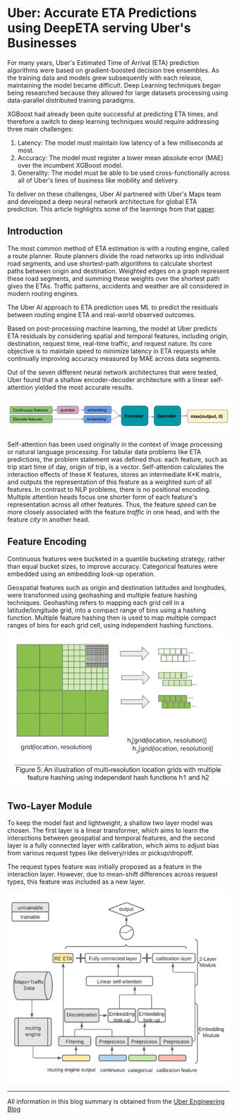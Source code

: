 # Uber: Accurate ETA Predictions using DeepETA serving Uber's Businesses 

For many years, Uber's Estimated Time of Arrival (ETA) prediction algorithms were based on gradient-boosted decision tree ensembles. As the training data and models grew subsequently with each release, maintaining the model became difficult. Deep Learning techniques began being researched because they allowed for large datasets processing using data-parallel distributed training paradigms. 

XGBoost had already been quite successful at predicting ETA times, and therefore a switch to deep learning techniques would require addressing three main challenges:<br>
1. Latency: The model must maintain low latency of a few milliseconds at most. 
2. Accuracy: The model must register a lower mean absolute error (MAE) over the incumbent XGBoost model.
3. Generality: The model must be able to be used cross-functionally across all of Uber's lines of business like mobility and delivery. 

To deliver on these challenges, Uber AI partnered with Uber's Maps team and developed a deep neural network architecture for global ETA prediction. This article highlights some of the learnings from that [paper](https://arxiv.org/abs/2206.02127?uclick_id=ddaf1042-c35c-460a-9caa-49dd89f2f23f).

## Introduction

The most common method of ETA estimation is with a routing engine, called a route planner. Route planners divide the road networks up into individual road segments, and use shortest-path algorithms to calculate shortest paths between origin and destination. Weighted edges on a graph represent these road segments, and summing these weights over the shortest path gives the ETAs. Traffic patterns, accidents and weather are all considered in modern routing engines. 

The Uber AI approach to ETA prediction uses ML to predict the residuals between routing engine ETA and real-world observed outcomes. 

Based on post-processing machine learning, the model at Uber predicts ETA residuals by considering spatial and temporal features, including origin, destination, request time, real-time traffic, and request nature. Its core objective is to maintain speed to minimize latency in ETA requests while continually improving accuracy measured by MAE across data segments.

Out of the seven different neural network architectures that were tested, Uber found that a shallow encoder-decoder architecture with a linear self-attention yielded the most accurate results. 

![Overview of DeeprETA Post-Processing Architecture from Uber's Blog](Images/uber-deepreta-encoder-decoder-arch.jpg)

Self-attention has been used originally in the context of image processing or natural language processing. For tabular data problems like ETA predictions, the problem statement was defined thus: each feature, such as trip start time of day, origin of trip, is a vector. Self-attention calculates the interaction effects of these K features, stores an intermediate K*K matrix, and outputs the representation of this feature as a weighted sum of all features. In contrast to NLP problems, there is no positional encoding. Multiple attention heads focus one shorter form of each feature's representation across all other features. Thus, the feature <i>speed</i> can be more closely associated with the feature <i>traffic</i> in one head, and with the feature <i>city</i> in another head. 

## Feature Encoding

Continuous features were bucketed in a quantile bucketing strategy, rather than equal bucket sizes, to improve accuracy. Categorical features were embedded using an embedding look-up operation. 

Geospatial features such as origin and destination latitudes and longitudes, were transformed using geohashing and multiple feature hashing techniques. Geohashing refers to mapping each grid cell in a latitude/longitude grid, into a compact range of bins using a hashing function. Multiple feature hashing then is used to map multiple compact ranges of bins for each grid cell, using independent hashing functions. 

![Geohashing using Multiple Feature Hashing from Uber's Blog](Images/uber-deerprETA-multiple-geohash.jpg)

## Two-Layer Module

To keep the model fast and lightweight, a shallow two layer model was chosen. The first layer is a linear transformer, which aims to learn the interactions between geospatial and temporal features, and the second layer is a fully connected layer with calibration, which aims to adjust bias from various request types like delivery/rides or pickup/dropoff.

The request types feature was initially proposed as a feature in the interaction layer. However, due to mean-shift differences across request types, this feature was included as a new layer. 



![DeeprETA Post-Processing Architecture from Uber's DeeprETA paper](Images/uber-deeprETA-arch.jpg)

---
All information in this blog summary is obtained from the [Uber Engineering Blog](https://www.uber.com/blog/deepeta-how-uber-predicts-arrival-times/?uclick_id=ddaf1042-c35c-460a-9caa-49dd89f2f23f)
